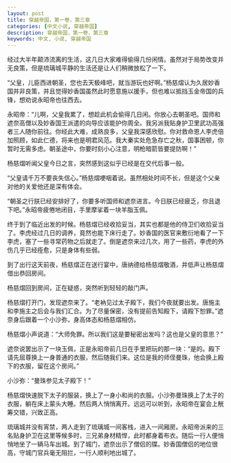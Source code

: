 ```yaml
---
layout: post
title: 穿越帝国，第一卷，第三章
categories: [中文小说, 穿越帝国]
description: 穿越帝国，第一卷，第三章
keywords: 中文, 小说, 穿越帝国
---
```


经过大半年颠沛流离的生活，这几日大家难得偷得几份闲情。虽然对于局势改变并无良策，但是琉璃城平静的生活还是让人们稍微放松了一下。

“父皇，儿臣西进朝圣，您也去天极峰吧，就当游玩也好啊。”杨慈熠认为久居妙香国并非良策，并且觉得妙香国虽然此时愿意施以援手，但也难以抵挡玉金帝国的兵锋，想劝说永昭帝也往西去。

永昭帝：“儿啊，父皇我累了，想趁此机会偷得几日闲。你放心去朝圣吧。国师和遮奈高僧以及妙香国王派遣的向导应该能护你周全。我另派我贴身护卫里武功高强者三人随你前往。你经此大难，成熟良多，父皇我深感欣慰。你对救命恩人李虎倍加照顾，如此仁德，将来也是明君风范。我大秦实处危急存亡之秋，国事困顿，你暂时无需多虑。朝圣途中，你要时刻小心注意，明枪暗箭皆要提防啊！”

杨慈熠听闻父皇今日之言，突然感到这似乎已经是在交代后事一般。

“父皇请千万不要丧失信心。”杨慈熠哽咽着说。虽然相处时间不长，但是这个父亲对他的关爱他还是深有体会。

“朝圣之行朕已经安排好了，你要多听国师和遮奈进言。今日朕已经疲乏，你且退下吧。”永昭帝疲倦地闭目，手里摩挲着一块羊脂玉佩。

终于到了临近出发的时候。杨慈熠已经收拾妥当，其实也都是他的侍卫们收拾妥当了。李虎经过几日的调养，竟然也能下床行走了。妙香国的医官来敷衍地看了一下李虎，塞了一些寻常药物之后就走了。倒是遮奈来过几次，用了一些药，李虎的外伤几乎已经痊愈，只是身体有些弱。

到了出行这天前夜，杨慈熠正在送行宴中，唐纳德给杨慈熠敬酒，并低声让杨慈熠借出恭回房间。

杨慈熠回到房间，正在疑惑，突然听到轻轻的敲门声。

杨慈熠打开门，发现遮奈来了。“老衲见过太子殿下，我们今夜就要出发。唐施主和李施主之后会与我们汇合。为了尽量保密，没有提前告知殿下，请殿下恕罪。”遮奈身后跟着一个小沙弥，身高体态和杨慈熠相仿。

杨慈熠小声说道：“大师免罪。所以我们这是要秘密出发吗？这也是父皇的意思？”

遮奈说罢出示了一块玉佩，正是永昭帝前几日在手里把玩的那一块：“是的。殿下请先屈尊换上一身普通的衣服，然后随我们来。这位是我的师侄曼珠，他会换上殿下的衣服，留在这个房间。”

小沙弥：“曼珠参见太子殿下！”

杨慈熠快速脱下太子的服装，换上了一身小和尚的衣服。小沙弥曼珠换上了太子的衣服，躺在床上蒙头大睡。然后两人悄悄离开。远远可以听到，永昭帝在宴会上觥筹交错，兴致正高。

琉璃城并没有宵禁，两人走到了琉璃城一间客栈，进入一间厢房。永昭帝派来的三名贴身护卫在这里等候多时，三兄弟身材精悍，此时都身着布衣。随后一行人便悄悄地坐了一辆马车出城。到了城门，遮奈出示了僧侣的牒。妙香国僧侣的地位很高，守城门官兵毫无阻拦，一行人顺利地出城了。